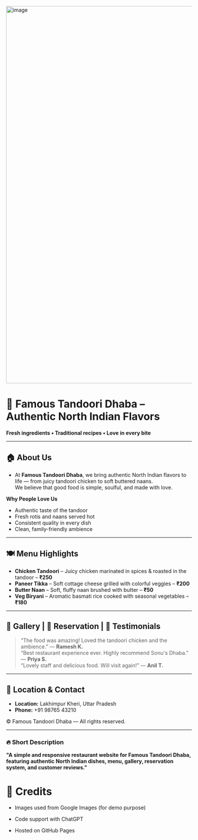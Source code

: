 <img width="1536" height="1024" alt="image" src="https://github.com/user-attachments/assets/d71b94a9-e85e-48f3-96be-1a1dd47a66ca" />



# 🍴 Famous Tandoori Dhaba – Authentic North Indian Flavors  

**Fresh ingredients • Traditional recipes • Love in every bite**  

---

## 🏠 About Us  
- At **Famous Tandoori Dhaba**, we bring authentic North Indian flavors to life — from juicy tandoori chicken to soft buttered naans.  
  We believe that good food is simple, soulful, and made with love.  

**Why People Love Us**  
- Authentic taste of the tandoor  
- Fresh rotis and naans served hot  
- Consistent quality in every dish  
- Clean, family-friendly ambience  

---

## 🍽️ Menu Highlights  
- **Chicken Tandoori** – Juicy chicken marinated in spices & roasted in the tandoor – **₹250**  
- **Paneer Tikka** – Soft cottage cheese grilled with colorful veggies – **₹200**  
- **Butter Naan** – Soft, fluffy naan brushed with butter – **₹50**  
- **Veg Biryani** – Aromatic basmati rice cooked with seasonal vegetables – **₹180**  

---

## 📸 Gallery | 📅 Reservation | 💬 Testimonials  

> “The food was amazing! Loved the tandoori chicken and the ambience.” — **Ramesh K.**  
> “Best restaurant experience ever. Highly recommend Sonu's Dhaba.” — **Priya S.**  
> “Lovely staff and delicious food. Will visit again!” — **Anil T.**  

---

## 📍 Location & Contact  
- **Location:** Lakhimpur Kheri, Uttar Pradesh  
- **Phone:** +91 98765 43210  

© Famous Tandoori Dhaba — All rights reserved.  

---

### 🔥 Short Description  
**"A simple and responsive restaurant website for Famous Tandoori Dhaba, featuring authentic North Indian dishes, menu, gallery, reservation system, and customer reviews."**  

# 🙌 Credits

- Images used from Google Images (for demo purpose)

- Code support with ChatGPT

- Hosted on GitHub Pages
